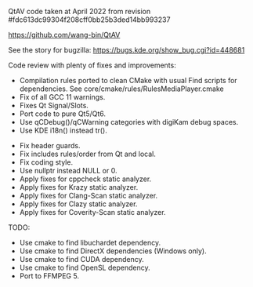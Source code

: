 QtAV code taken at April 2022 from revision #fdc613dc99304f208cff0bb25b3ded14bb993237

https://github.com/wang-bin/QtAV

See the story for bugzilla: https://bugs.kde.org/show_bug.cgi?id=448681

Code review with plenty of fixes and improvements:

- Compilation rules ported to clean CMake with usual Find scripts for dependencies.
  See core/cmake/rules/RulesMediaPlayer.cmake
- Fix of all GCC 11 warnings.
- Fixes Qt Signal/Slots.
- Port code to pure Qt5/Qt6.
- Use qCDebug()/qCWarning categories with digiKam debug spaces.
- Use KDE i18n() instead tr().
* Fix header guards.
* Fix includes rules/order from Qt and local.
* Fix coding style.
* Use nullptr instead NULL or 0.
* Apply fixes for cppcheck static analyzer.
* Apply fixes for Krazy static analyzer.
* Apply fixes for Clang-Scan static analyzer.
* Apply fixes for Clazy static analyzer.
* Apply fixes for Coverity-Scan static analyzer.

TODO:

- Use cmake to find libuchardet dependency.
- Use cmake to find DirectX dependencies (Windows only).
- Use cmake to find CUDA dependency.
- Use cmake to find OpenSL dependency.
- Port to FFMPEG 5.
